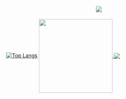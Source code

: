 <h1 align="center">
    <img src="https://readme-typing-svg.herokuapp.com/?font=Verdana&color=0AB952&size=35&center=true&vCenter=true&width=500&height=70&duration=4000&lines=Hi!+I'm+Ankur+Ram.;Nice+to+meet+you+👋" />
</h1>


[![Top Langs](https://github-readme-stats.vercel.app/api/top-langs/?username=AnkurRam2002&langs_count=5&layout=donut)](https://github.com/AnkurRam2002/github-readme-stats) 
<a href="https://github.com/anuraghazra/github-readme-stats">
  <img height=200 align="center" src="https://github-readme-stats.vercel.app/api?username=AnkurRam2002" />
</a>
<a href="https://github.com/AnkurRam2002/github-readme-stats">
  <img align="center" src="https://github-readme-stats.vercel.app/api/top-langs/?username=AnkurRam2002&langs_count=5&layout=donut" />
</a>
<!--
**AnkurRam2002/AnkurRam2002** is a ✨ _special_ ✨ repository because its `README.md` (this file) appears on your GitHub profile.

Here are some ideas to get you started:

- 🔭 I’m currently working on ...
- 🌱 I’m currently learning ...
- 👯 I’m looking to collaborate on ...
- 🤔 I’m looking for help with ...
- 💬 Ask me about ...
- 📫 How to reach me: ...
- 😄 Pronouns: ...
- ⚡ Fun fact: ...
-->

